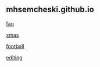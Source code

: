 ## mhsemcheski.github.io

[faq](faq.md)

[xmas](http://xmas.semcheski.com)

[football](football)

[editing](editing.md)
